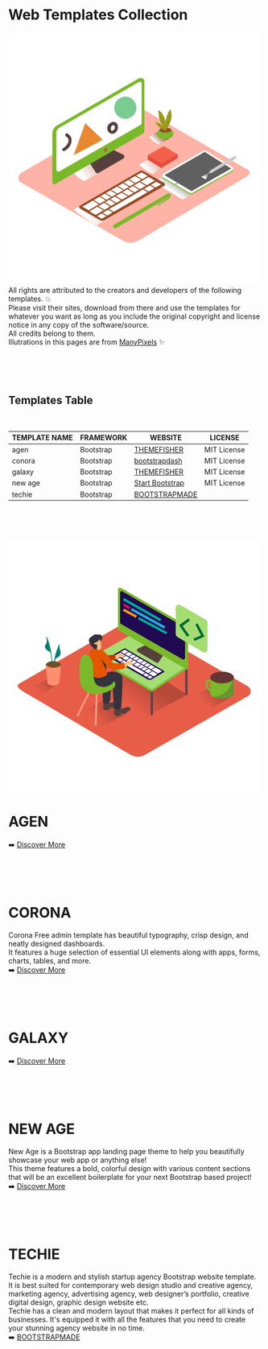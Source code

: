 # Web Templates Collection
![Cover Image 1](img/Designer_Isometric.png) <br>
All rights are attributed to the creators and developers of the following templates. :boom: <br>
Please visit their sites, download from there and use the templates for whatever you want as long as you include the original copyright and license notice in any copy of the software/source.<br>
All credits belong to them.<br>
Illutrations in this pages are from [ManyPixels](https://www.manypixels.co/gallery) :sparkles: <br>

<br><br><br>

## Templates Table
<br>

|TEMPLATE NAME   |FRAMEWORK  |WEBSITE                                                                    |LICENSE     |
|----------------|-----------|---------------------------------------------------------------------------|------------|
|agen            |Bootstrap  |[THEMEFISHER](https://themefisher.com/products/agen)                       |MIT License |  
|conora          |Bootstrap  |[bootstrapdash](https://www.bootstrapdash.com/product/corona-free)         |MIT License |
|galaxy          |Bootstrap  |[THEMEFISHER](https://themefisher.com/products/galaxy)                     |MIT License |
|new age         |Bootstrap  |[Start Bootstrap](https://startbootstrap.com/theme/new-age)                |MIT License |
|techie          |Bootstrap  |[BOOTSTRAPMADE](https://bootstrapmade.com/techie-free-skin-bootstrap-3/)   |            |

<br><br><br>

![Cover Image 2](img/Web_Developer_Isometric.png) <br>

# AGEN
:arrow_right: [Discover More](https://themefisher.com/products/agen) <br>

<br><br><br>

# CORONA
Corona Free admin template has beautiful typography, crisp design, and neatly designed dashboards.<br>
It features a huge selection of essential UI elements along with apps, forms, charts, tables, and more.<br>
:arrow_right: [Discover More](https://www.bootstrapdash.com/product/corona-free) <br>

<br><br><br>

# GALAXY
:arrow_right: [Discover More](https://themefisher.com/products/galaxy) <br>

<br><br><br>

# NEW AGE
New Age is a Bootstrap app landing page theme to help you beautifully showcase your web app or anything else!<br>
This theme features a bold, colorful design with various content sections that will be an excellent boilerplate for your next Bootstrap based project!<br>
:arrow_right: [Discover More](https://startbootstrap.com/theme/new-age) <br>

<br><br><br>

# TECHIE
Techie is a modern and stylish startup agency Bootstrap website template. It is best suited for contemporary web design studio and creative agency, marketing agency, advertising agency, web designer’s portfolio, creative digital design, graphic design website etc.<br>
Techie has a clean and modern layout that makes it perfect for all kinds of businesses. It's equipped it with all the features that you need to create your stunning agency website in no time.<br>
:arrow_right: [BOOTSTRAPMADE](https://bootstrapmade.com/techie-free-skin-bootstrap-3/) <br>